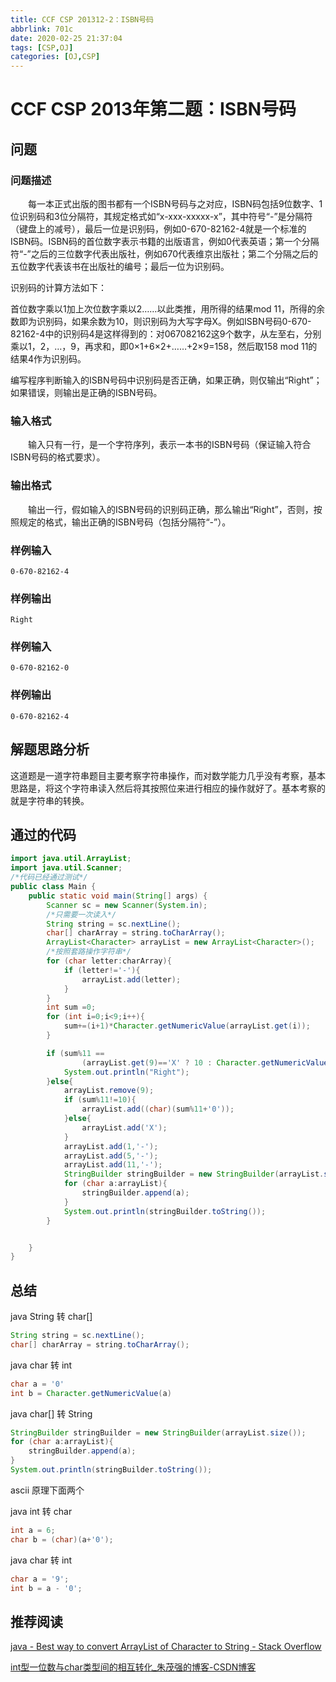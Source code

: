 ```yaml
---
title: CCF CSP 201312-2：ISBN号码
abbrlink: 701c
date: 2020-02-25 21:37:04
tags: [CSP,OJ]
categories: [OJ,CSP]
---
```


# CCF CSP 2013年第二题：ISBN号码

## 问题

### 问题描述
　　每一本正式出版的图书都有一个ISBN号码与之对应，ISBN码包括9位数字、1位识别码和3位分隔符，其规定格式如“x-xxx-xxxxx-x”，其中符号“-”是分隔符（键盘上的减号），最后一位是识别码，例如0-670-82162-4就是一个标准的ISBN码。ISBN码的首位数字表示书籍的出版语言，例如0代表英语；第一个分隔符“-”之后的三位数字代表出版社，例如670代表维京出版社；第二个分隔之后的五位数字代表该书在出版社的编号；最后一位为识别码。
　　
    
识别码的计算方法如下：

首位数字乘以1加上次位数字乘以2……以此类推，用所得的结果mod 11，所得的余数即为识别码，如果余数为10，则识别码为大写字母X。例如ISBN号码0-670-82162-4中的识别码4是这样得到的：对067082162这9个数字，从左至右，分别乘以1，2，…，9，再求和，即0×1+6×2+……+2×9=158，然后取158 mod 11的结果4作为识别码。

编写程序判断输入的ISBN号码中识别码是否正确，如果正确，则仅输出“Right”；如果错误，则输出是正确的ISBN号码。

### 输入格式

　　输入只有一行，是一个字符序列，表示一本书的ISBN号码（保证输入符合ISBN号码的格式要求）。

### 输出格式

　　输出一行，假如输入的ISBN号码的识别码正确，那么输出“Right”，否则，按照规定的格式，输出正确的ISBN号码（包括分隔符“-”）。

### 样例输入

```
0-670-82162-4
```
### 样例输出
```
Right
```
### 样例输入
```
0-670-82162-0
```
### 样例输出
```
0-670-82162-4
```

## 解题思路分析

这道题是一道字符串题目主要考察字符串操作，而对数学能力几乎没有考察，基本思路是，将这个字符串读入然后将其按照位来进行相应的操作就好了。基本考察的就是字符串的转换。

## 通过的代码

```java
import java.util.ArrayList;
import java.util.Scanner;
/*代码已经通过测试*/
public class Main {
    public static void main(String[] args) {
        Scanner sc = new Scanner(System.in);
        /*只需要一次读入*/
        String string = sc.nextLine();
        char[] charArray = string.toCharArray();
        ArrayList<Character> arrayList = new ArrayList<Character>();
        /*按照套路操作字符串*/
        for (char letter:charArray){
            if (letter!='-'){
                arrayList.add(letter);
            }
        }
        int sum =0;
        for (int i=0;i<9;i++){
            sum+=(i+1)*Character.getNumericValue(arrayList.get(i));
        }

        if (sum%11 ==
                (arrayList.get(9)=='X' ? 10 : Character.getNumericValue(arrayList.get(9)))){
            System.out.println("Right");
        }else{
            arrayList.remove(9);
            if (sum%11!=10){
                arrayList.add((char)(sum%11+'0'));
            }else{
                arrayList.add('X');
            }
            arrayList.add(1,'-');
            arrayList.add(5,'-');
            arrayList.add(11,'-');
            StringBuilder stringBuilder = new StringBuilder(arrayList.size());
            for (char a:arrayList){
                stringBuilder.append(a);
            }
            System.out.println(stringBuilder.toString());
        }


    }
}

```



## 总结

java String 转 char[]

```java
String string = sc.nextLine();
char[] charArray = string.toCharArray();
```
java char 转 int

```java
char a = '0'
int b = Character.getNumericValue(a)
```
java char[] 转 String
```java
StringBuilder stringBuilder = new StringBuilder(arrayList.size());
for (char a:arrayList){
    stringBuilder.append(a);
}
System.out.println(stringBuilder.toString());
```
ascii 原理下面两个

java int 转 char
```java
int a = 6;
char b = (char)(a+'0');
```

java char 转 int
```java
char a = '9';
int b = a - '0';
```

## 推荐阅读

[java - Best way to convert ArrayList of Character to String - Stack Overflow](https://stackoverflow.com/questions/8838688/best-way-to-convert-arraylist-of-character-to-string)


[int型一位数与char类型间的相互转化_朱茂强的博客-CSDN博客](https://blog.csdn.net/qq_35422999/article/details/103308701?depth_1-utm_source=distribute.pc_relevant.none-task&utm_source=distribute.pc_relevant.none-task)
